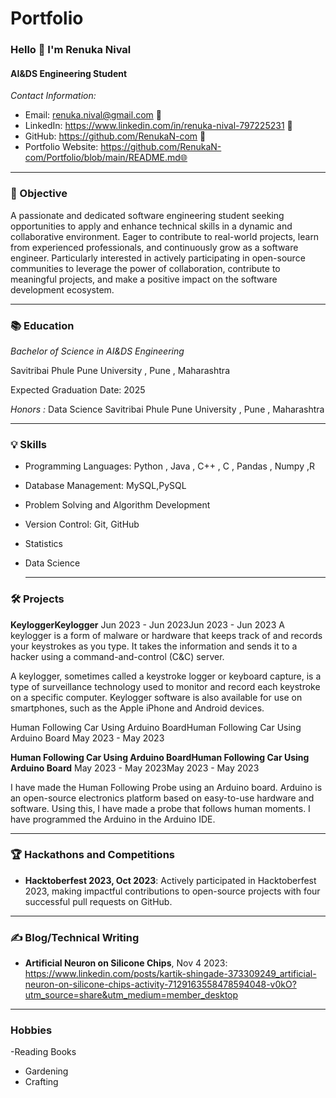 # Portfolio

###  Hello 👋  I'm Renuka Nival
#### AI&DS Engineering Student

*Contact Information:*
- Email: renuka.nival@gmail.com 📧
- LinkedIn: https://www.linkedin.com/in/renuka-nival-797225231 🔗
- GitHub: https://github.com/RenukaN-com 🐙
- Portfolio Website:  https://github.com/RenukaN-com/Portfolio/blob/main/README.md🌐

---

### 🚀 Objective

A passionate and dedicated software engineering student seeking opportunities to apply and enhance technical skills in a dynamic and collaborative environment. Eager to contribute to real-world projects, learn from experienced professionals, and continuously grow as a software engineer. Particularly interested in actively participating in open-source communities to leverage the power of collaboration, contribute to meaningful projects, and make a positive impact on the software development ecosystem.

---

### 📚 Education

*Bachelor of Science in AI&DS Engineering*

Savitribai Phule Pune University , Pune , Maharashtra 

Expected Graduation Date: 2025

*Honors :*
Data Science
Savitribai Phule Pune University , Pune , Maharashtra

---

### 💡 Skills

- Programming Languages: Python , Java , C++ , C , Pandas , Numpy ,R  
- Database Management: MySQL,PySQL 
- Problem Solving and Algorithm Development
- Version Control: Git, GitHub
- Statistics
- Data Science

  ---

### 🛠️ Projects
   
**KeyloggerKeylogger**
Jun 2023 - Jun 2023Jun 2023 - Jun 2023
A keylogger is a form of malware or hardware that keeps track of and records your keystrokes as you type. It takes the information and sends it to a hacker using a command-and-control (C&C) server.

A keylogger, sometimes called a keystroke logger or keyboard capture, is a type of surveillance technology used to monitor and record each keystroke on a specific computer. Keylogger software is also available for use on smartphones, such as the Apple iPhone and Android devices.

Human Following Car Using Arduino BoardHuman Following Car Using Arduino Board
May 2023 - May 2023

**Human Following Car Using Arduino BoardHuman Following Car Using Arduino Board**
May 2023 - May 2023May 2023 - May 2023

I have made the Human Following Probe using an Arduino board. Arduino is an open-source electronics platform based on easy-to-use hardware and software. Using this, I have made a probe that follows human moments. I have programmed the Arduino in the Arduino IDE.

---

### 🏆 Hackathons and Competitions

- **Hacktoberfest 2023, Oct 2023**: Actively participated in Hacktoberfest 2023, making impactful contributions to open-source projects with four successful pull requests on GitHub.

---

### ✍️ Blog/Technical Writing

- **Artificial Neuron on Silicone Chips**, Nov 4 2023: https://www.linkedin.com/posts/kartik-shingade-373309249_artificial-neuron-on-silicone-chips-activity-7129163558478594048-v0kO?utm_source=share&utm_medium=member_desktop

---

 ### Hobbies 

-Reading Books 
- Gardening
- Crafting
  


  
